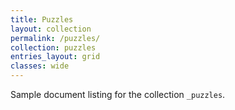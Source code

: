 ```yaml
---
title: Puzzles
layout: collection
permalink: /puzzles/
collection: puzzles
entries_layout: grid
classes: wide
---
```


Sample document listing for the collection `_puzzles`.

